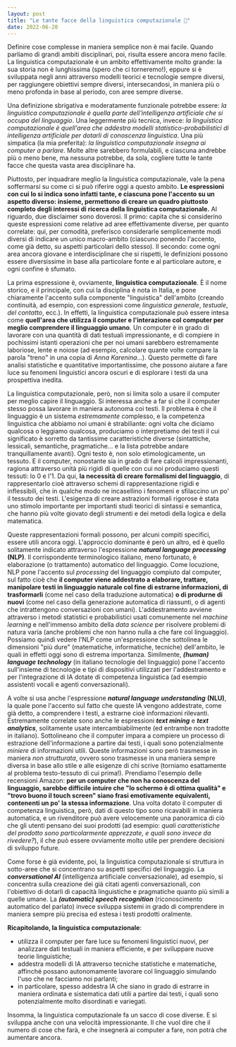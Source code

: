 ```yaml
---
layout: post
title: "Le tante facce della linguistica computazionale 🧠"
date: 2022-06-20
---
```


Definire cose complesse in maniera semplice non è mai facile. Quando parliamo di grandi ambiti disciplinari, poi, risulta essere ancora meno facile. La linguistica computazionale è un ambito effettivamente molto grande: la sua storia non è lunghissima (spero che ci torneremo!), eppure si è sviluppata negli anni attraverso modelli teorici e tecnologie sempre diversi, per raggiungere obiettivi sempre diversi, intersecandosi, in maniera più o meno profonda in base al periodo, con aree sempre diverse.

Una definizione sbrigativa e moderatamente funzionale potrebbe essere: *la linguistica computazionale è quella parte dell'intelligenza artificiale che si occupa del linguaggio*. Una leggermente più tecnica, invece: *la linguistica computazionale è quell'area che addestra modelli statistico-probabilistici di intelligenza artificiale per dotarli di conoscenza linguistica*. Una più simpatica (la mia preferita): *la linguistica computazionale insegna ai computer a parlare*. Molte altre sarebbero formulabili, e ciascuna andrebbe più o meno bene, ma nessuna potrebbe, da sola, cogliere tutte le tante facce che questa vasta area disciplinare ha.

Piuttosto, per inquadrare meglio la linguistica computazionale, vale la pena soffermarsi su come ci si può riferire oggi a questo ambito. **Le espressioni con cui lo si indica sono infatti tante, e ciascuna pone l'accento su un aspetto diverso: insieme, permettono di creare un quadro piuttosto completo degli interessi di ricerca della linguistica computazionale.** Al riguardo, due disclaimer sono doverosi. Il primo: capita che si considerino queste espressioni come relative ad aree effettivamente diverse, per quanto correlate: qui, per comodità, preferisco considerarle semplicemente modi diversi di indicare un unico macro-ambito (ciascuno ponendo l'accento, come già detto, su aspetti particolari dello stesso). Il secondo: come ogni area ancora giovane e interdisciplinare che si rispetti, le definizioni possono essere diversissime in base alla particolare fonte e al particolare autore, e ogni confine è sfumato.


La prima espressione è, ovviamente, **linguistica computazionale**. È il nome storico, e il principale, con cui la disciplina è nota in Italia, e pone chiaramente l'accento sulla componente "linguistica" dell'ambito (creando continuità, ad esempio, con espressioni come *linguistica generale*, *testuale*, *del contatto*, ecc.). In effetti, la linguistica computazionale può essere intesa come **quell'area che utilizza il computer e l'interazione col computer per meglio comprendere il linguaggio umano**. Un computer è in grado di lavorare con una quantità di dati testuali impressionante, e di compiere in pochissimi istanti operazioni che per noi umani sarebbero estremamente laboriose, lente e noiose (ad esempio, calcolare quante volte compare la parola "treno" in una copia di *Anna Karenina*...). Questo permette di fare analisi statistiche e quantitative importantissime, che possono aiutare a fare luce su fenomeni linguistici ancora oscuri e di esplorare i testi da una prospettiva inedita.

La linguistica computazionale, però, non si limita solo a usare il computer per meglio capire il linguaggio. Si interessa anche a far sì che il computer stesso possa lavorare in maniera autonoma coi testi. Il problema è che il linguaggio è un sistema *estremamente* complesso, e la competenza linguistica che abbiamo noi umani è strabiliante: ogni volta che diciamo qualcosa o leggiamo qualcosa, produciamo o interpretiamo dei testi il cui significato è sorretto da tantissime caratteristiche diverse (sintattiche, lessicali, semantiche, pragmatiche... e la lista potrebbe andare tranquillamente avanti). Ogni testo è, non solo etimologicamente, un tessuto. E il computer, nonostante sia in grado di fare calcoli impressionanti, ragiona attraverso unità più rigidi di quelle con cui noi produciamo questi tessuti: lo 0 e l'1. Da qui, **la necessità di creare formalismi del linguaggio**, di rappresentarlo cioè attraverso schemi di rappresentazione rigidi e inflessibili, che in qualche modo ne incasellino i fenomeni e sfilaccino un po' il tessuto dei testi. L'esigenza di creare astrazioni formali rigorose è stata uno stimolo importante per importanti studi teorici di sintassi e semantica, che hanno più volte giovato degli strumenti e dei metodi della logica e della matematica.

Queste rappresentazioni formali possono, per alcuni compiti specifici, essere utili ancora oggi. L'approccio dominante è però un altro, ed è quello solitamente indicato attraverso  l'espressione ***natural language processing*** **(NLP)**. Il corrispondente terminologico italiano, meno fortunato, è elaborazione (o trattamento) automatico del linguaggio. Come locuzione, NLP pone l'accento sul *processing* del linguaggio compiuto dal computer, sul fatto cioè che **il computer viene addestrato a elaborare, trattare, manipolare testi in linguaggio naturale col fine di estrarne informazioni, di trasformarli** (come nel caso della traduzione automatica) **o di produrne di nuovi** (come nel caso della generazione automatica di riassunti, o di agenti che intrattengono conversazioni con umani). L'addestramento avviene attraverso i metodi statistici e probabilistici usati comunemente nel *machine learning* e nell'immenso ambito della *data science* per risolvere problemi di natura varia (anche problemi che non hanno nulla a che fare col linguaggio). Possiamo quindi vedere l'NLP come un'espressione che sottolinea le dimensioni "più dure" (matematiche, informatiche, tecniche) dell'ambito, le quali in effetti oggi sono di estrema importanza. Similmente, ***(human) language technology*** (in italiano tecnologie del linguaggio) pone l'accento sull'insieme di tecnologie e tipi di dispositivi utilizzati per l'addestramento e per l'integrazione di IA dotate di competenza linguistica (ad esempio assistenti vocali e agenti conversazionali).

A volte si usa anche l'espressione ***natural language understanding*** **(NLU)**, la quale pone l'accento sul fatto che queste IA vengono addestrate, come già detto, a comprendere i testi, a estrarne cioè informazioni rilevanti. Estremamente correlate sono anche le espressioni ***text mining*** e ***text analytics***, solitamente usate intercambiabilmente (ed entrambe non tradotte in italiano). Sottolineano che il computer impara a compiere un processo di estrazione dell'informazione a partire dai testi, i quali sono potenzialmente *miniere* di informazioni utili. Queste informazioni sono però trasmesse in maniera *non strutturata*, ovvero sono trasmesse in una maniera sempre diversa in base allo stile e alle esigenze di chi scrive (torniamo esattamente al problema testo-tessuto di cui prima!). Prendiamo l'esempio delle recensioni Amazon: **per un computer che non ha conoscenza del linguaggio, sarebbe difficile intuire che "lo schermo è di ottima qualità" e "trovo buono il touch screen" siano frasi emotivamente equivalenti, contenenti un po' la stessa informazione**. Una volta dotato il computer di competenza linguistica, però, dati di questo tipo sono ricavabili in maniera automatica, e un rivenditore può avere velocemente una panoramica di ciò che gli utenti pensano dei suoi prodotti (ad esempio: *quali caratteristiche del prodotto sono particolarmente apprezzate, e quali sono invece da rivedere?*), il che può essere ovviamente molto utile per prendere decisioni di sviluppo future.

Come forse è già evidente, poi, la linguistica computazionale si struttura in sotto-aree che si concentrano su aspetti specifici del linguaggio. La ***conversational AI*** (intelligenza artificiale conversazionale), ad esempio, si concentra sulla creazione dei già citati agenti conversazionali, con l'obiettivo di dotarli di capacità linguistiche e pragmatiche quanto più simili a quelle umane. La ***(automatic) speech recognition*** (riconoscimento automatico del parlato) invece sviluppa sistemi in grado di comprendere in maniera sempre più precisa ed estesa i testi prodotti oralmente.

**Ricapitolando, la linguistica computazionale**:
* utilizza il computer per fare luce su fenomeni linguistici nuovi, per analizzare dati testuali in maniera efficiente, e per sviluppare nuove teorie linguistiche;
* addestra modelli di IA attraverso tecniche statistiche e matematiche, affinché possano autonomamente lavorare col linguaggio simulando l'uso che ne facciamo noi parlanti;
* in particolare, spesso addestra IA che siano in grado di estrarre in maniera ordinata e sistematica dati utili a partire dai testi, i quali sono potenzialmente molto disordinati e variegati.

Insomma, la linguistica computazionale fa un sacco di cose diverse. E si sviluppa anche con una velocità impressionante. Il che vuol dire che il numero di cose che farà, e che insegnerà ai computer a fare, non potrà che aumentare ancora.
